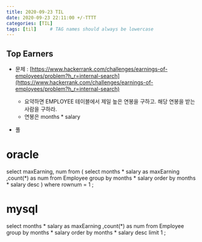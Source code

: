```yaml
---
title: 2020-09-23 TIL
date: 2020-09-23 22:11:00 +/-TTTT
categories: [TIL]
tags: [til]     # TAG names should always be lowercase
---
```


## Top Earners

- 문제 : [https://www.hackerrank.com/challenges/earnings-of-employees/problem?h_r=internal-search](https://www.hackerrank.com/challenges/earnings-of-employees/problem?h_r=internal-search)
    - 요약하면 EMPLOYEE 테이블에서 제일 높은 연봉을 구하고. 해당 연봉을 받는 사람을 구하라.
    - 연봉은 months * salary

- 풀

# oracle
select maxEarning, num
from (
    select
        months * salary as maxEarning
        ,count(*) as num
    from Employee
    group by months * salary
    order by months * salary desc
    )
where rownum = 1
;

# mysql
select
    months * salary as maxEarning
    ,count(*) as num
from Employee
group by months * salary
order by months * salary desc
limit 1
;
```